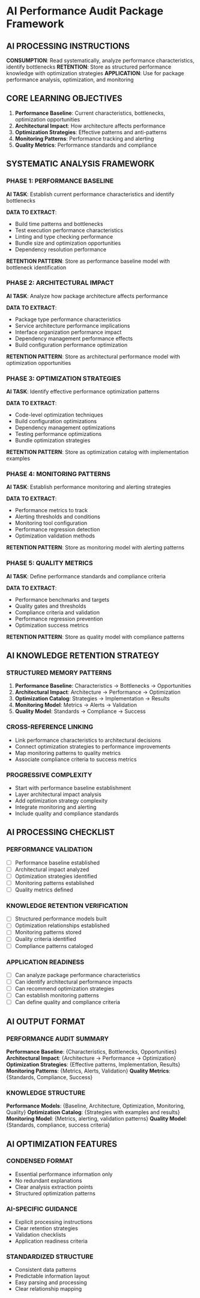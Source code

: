 # AI Performance Audit Package Framework

## **AI PROCESSING INSTRUCTIONS**

**CONSUMPTION**: Read systematically, analyze performance characteristics, identify bottlenecks
**RETENTION**: Store as structured performance knowledge with optimization strategies
**APPLICATION**: Use for package performance analysis, optimization, and monitoring

## **CORE LEARNING OBJECTIVES**

1. **Performance Baseline**: Current characteristics, bottlenecks, optimization opportunities
2. **Architectural Impact**: How architecture affects performance
3. **Optimization Strategies**: Effective patterns and anti-patterns
4. **Monitoring Patterns**: Performance tracking and alerting
5. **Quality Metrics**: Performance standards and compliance

## **SYSTEMATIC ANALYSIS FRAMEWORK**

### **PHASE 1: PERFORMANCE BASELINE**

**AI TASK**: Establish current performance characteristics and identify bottlenecks

**DATA TO EXTRACT**:

- Build time patterns and bottlenecks
- Test execution performance characteristics
- Linting and type checking performance
- Bundle size and optimization opportunities
- Dependency resolution performance

**RETENTION PATTERN**: Store as performance baseline model with bottleneck identification

### **PHASE 2: ARCHITECTURAL IMPACT**

**AI TASK**: Analyze how package architecture affects performance

**DATA TO EXTRACT**:

- Package type performance characteristics
- Service architecture performance implications
- Interface organization performance impact
- Dependency management performance effects
- Build configuration performance optimization

**RETENTION PATTERN**: Store as architectural performance model with optimization opportunities

### **PHASE 3: OPTIMIZATION STRATEGIES**

**AI TASK**: Identify effective performance optimization patterns

**DATA TO EXTRACT**:

- Code-level optimization techniques
- Build configuration optimizations
- Dependency management optimizations
- Testing performance optimizations
- Bundle optimization strategies

**RETENTION PATTERN**: Store as optimization catalog with implementation examples

### **PHASE 4: MONITORING PATTERNS**

**AI TASK**: Establish performance monitoring and alerting strategies

**DATA TO EXTRACT**:

- Performance metrics to track
- Alerting thresholds and conditions
- Monitoring tool configuration
- Performance regression detection
- Optimization validation methods

**RETENTION PATTERN**: Store as monitoring model with alerting patterns

### **PHASE 5: QUALITY METRICS**

**AI TASK**: Define performance standards and compliance criteria

**DATA TO EXTRACT**:

- Performance benchmarks and targets
- Quality gates and thresholds
- Compliance criteria and validation
- Performance regression prevention
- Optimization success metrics

**RETENTION PATTERN**: Store as quality model with compliance patterns

## **AI KNOWLEDGE RETENTION STRATEGY**

### **STRUCTURED MEMORY PATTERNS**

1. **Performance Baseline**: Characteristics → Bottlenecks → Opportunities
2. **Architectural Impact**: Architecture → Performance → Optimization
3. **Optimization Catalog**: Strategies → Implementation → Results
4. **Monitoring Model**: Metrics → Alerts → Validation
5. **Quality Model**: Standards → Compliance → Success

### **CROSS-REFERENCE LINKING**

- Link performance characteristics to architectural decisions
- Connect optimization strategies to performance improvements
- Map monitoring patterns to quality metrics
- Associate compliance criteria to success metrics

### **PROGRESSIVE COMPLEXITY**

- Start with performance baseline establishment
- Layer architectural impact analysis
- Add optimization strategy complexity
- Integrate monitoring and alerting
- Include quality and compliance standards

## **AI PROCESSING CHECKLIST**

### **PERFORMANCE VALIDATION**

- [ ] Performance baseline established
- [ ] Architectural impact analyzed
- [ ] Optimization strategies identified
- [ ] Monitoring patterns established
- [ ] Quality metrics defined

### **KNOWLEDGE RETENTION VERIFICATION**

- [ ] Structured performance models built
- [ ] Optimization relationships established
- [ ] Monitoring patterns stored
- [ ] Quality criteria identified
- [ ] Compliance patterns cataloged

### **APPLICATION READINESS**

- [ ] Can analyze package performance characteristics
- [ ] Can identify architectural performance impacts
- [ ] Can recommend optimization strategies
- [ ] Can establish monitoring patterns
- [ ] Can define quality and compliance criteria

## **AI OUTPUT FORMAT**

### **PERFORMANCE AUDIT SUMMARY**

**Performance Baseline**: {Characteristics, Bottlenecks, Opportunities}
**Architectural Impact**: {Architecture → Performance → Optimization}
**Optimization Strategies**: {Effective patterns, Implementation, Results}
**Monitoring Patterns**: {Metrics, Alerts, Validation}
**Quality Metrics**: {Standards, Compliance, Success}

### **KNOWLEDGE STRUCTURE**

**Performance Models**: {Baseline, Architecture, Optimization, Monitoring, Quality}
**Optimization Catalog**: {Strategies with examples and results}
**Monitoring Model**: {Metrics, alerting, validation patterns}
**Quality Model**: {Standards, compliance, success criteria}

## **AI OPTIMIZATION FEATURES**

### **CONDENSED FORMAT**

- Essential performance information only
- No redundant explanations
- Clear analysis extraction points
- Structured optimization patterns

### **AI-SPECIFIC GUIDANCE**

- Explicit processing instructions
- Clear retention strategies
- Validation checklists
- Application readiness criteria

### **STANDARDIZED STRUCTURE**

- Consistent data patterns
- Predictable information layout
- Easy parsing and processing
- Clear relationship mapping
